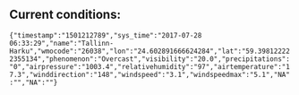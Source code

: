 ## Current conditions: 
 ``` {"timestamp":"1501212789","sys_time":"2017-07-28 06:33:29","name":"Tallinn-Harku","wmocode":"26038","lon":"24.602891666624284","lat":"59.398122222355134","phenomenon":"Overcast","visibility":"20.0","precipitations":"0","airpressure":"1003.4","relativehumidity":"97","airtemperature":"17.3","winddirection":"148","windspeed":"3.1","windspeedmax":"5.1","NA":"","NA":""} ```
